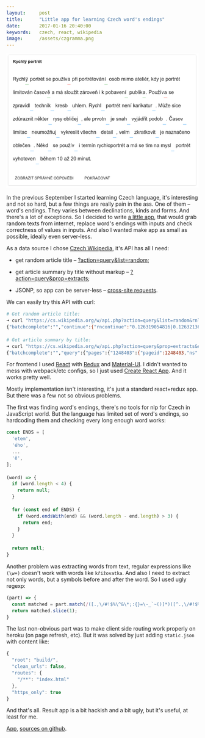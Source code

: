 ```yaml
---
layout:     post
title:      "Little app for learning Czech word's endings"
date:       2017-01-16 20:40:00
keywords:   czech, react, wikipedia
image:      /assets/czgramma.png
---
```


![czgramma screenshot](/assets/czgramma.png) 

In the previous September I started learning Czech language, it's interesting
and not so hard, but a few things are really pain in the ass. One of them &ndash;
word's endings. They varies between declinations, kinds and forms. And there's a lot of exceptions.
So I decided to write [a little app](https://czgramma.herokuapp.com/), that would grab random texts
from internet, replace word's endings with inputs and check correctness of values in inputs.
And also I wanted make app as small as possible, ideally even server-less.

As a data source I chose [Czech Wikipedia](https://cs.wikipedia.org/), it's API
has all I need:

* get random article title &ndash; [?action=query&list=random](https://www.mediawiki.org/wiki/API:Random);

* get article summary by title without markup &ndash; [?action=query&prop=extracts](https://www.mediawiki.org/w/api.php?action=help&modules=query%2Bextracts);

* JSONP, so app can be server-less &ndash; [cross-site requests](https://www.mediawiki.org/wiki/API:Cross-site_requests).

We can easily try this API with curl:

~~~bash
# Get random article title:
➜ curl "https://cs.wikipedia.org/w/api.php?action=query&list=random&rnlimit=1&rnnamespace=0&format=json"
{"batchcomplete":"","continue":{"rncontinue":"0.126319054816|0.12632136624|1223411|0","continue":"-||"},"query":{"random":[{"id":1248403,"ns":0,"title":"Weinmannia"}]}}%

# Get article summary by title:
➜ curl "https://cs.wikipedia.org/w/api.php?action=query&prop=extracts&exintro=&explaintext=&titles=Weinmannia&format=json"
{"batchcomplete":"","query":{"pages":{"1248403":{"pageid":1248403,"ns":0,"title":"Weinmannia","extract":"Weinmannia je rod rostlin z \u010deledi kunoniovit\u00e9 (Cunoniaceae). Jsou to d\u0159eviny se zpe\u0159en\u00fdmi nebo jednoduch\u00fdmi vst\u0159\u00edcn\u00fdmi listy a drobn\u00fdmi kv\u011bty v klasovit\u00fdch nebo hroznovit\u00fdch kv\u011btenstv\u00edch. Rod zahrnuje asi 150 druh\u016f. Je roz\u0161\u00ed\u0159en zejm\u00e9na na ji\u017en\u00ed polokouli v m\u00edrn\u00e9m p\u00e1su a v tropick\u00fdch hor\u00e1ch. Vyskytuje se v Latinsk\u00e9 Americe, jihov\u00fdchodn\u00ed Asii, Tichomo\u0159\u00ed, Madagaskaru a Nov\u00e9m Z\u00e9landu.\nRostliny byly v minulosti t\u011b\u017eeny zejm\u00e9na jako zdroj t\u0159\u00edslovin a d\u0159eva k v\u00fdrob\u011b d\u0159ev\u011bn\u00e9ho uhl\u00ed. Maj\u00ed tak\u00e9 v\u00fdznam v domorod\u00e9 medic\u00edn\u011b."}}}}%
~~~

For frontend I used [React](https://facebook.github.io/react/) with [Redux](https://github.com/reactjs/redux)
and [Material-UI](http://www.material-ui.com/).
I didn't wanted to mess with webpack/etc configs, so I just used [Create React App](https://github.com/facebookincubator/create-react-app).
And it works pretty well.

Mostly implementation isn't interesting, it's just a standard react+redux app. But there was a
few not so obvious problems.

The first was finding word's endings, there's no tools for nlp for Czech in JavaScript world.
But the language has limited set of word's endings, so hardcoding them and checking every
long enough word works:

~~~javascript
const ENDS = [
  'etem',
  'ého',
  ...
  'ě',
];

(word) => {
  if (word.length < 4) {
    return null;
  }

  for (const end of ENDS) {
    if (word.endsWith(end) && (word.length - end.length) > 3) {
      return end;
    }
  }

  return null;
}
~~~

Another problem was extracting words from text, regular expressions like `(\w+)` doesn't work
with words like `křižovatka`. And also I need to extract not only words, but a
symbols before and after the word. So I used ugly regexp:

~~~javascript
(part) => {
  const matched = part.match(/([.,\/#!$%\^&\*;:{}=\-_`~()]*)([^.,\/#!$%\^&\*;:{}=\-_`~()]*)([.,\/#!$%\^&\*;:{}=\-_`~()]*)/);
  return matched.slice(1);
}
~~~

The last non-obvious part was to make client side routing work properly on heroku (on page refresh, etc).
But it was solved by just adding `static.json` with content like:

~~~javascript
{
  "root": "build/",
  "clean_urls": false,
  "routes": {
    "/**": "index.html"
  },
  "https_only": true
}
~~~

And that's all. Result app is a bit hackish and a bit ugly, but it's useful, at least for me.

[App](https://czgramma.herokuapp.com/), [sources on github](https://github.com/nvbn/czgramma/).
